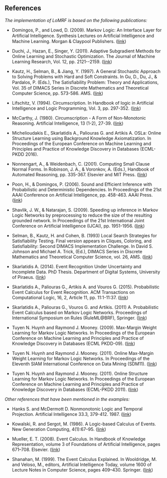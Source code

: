 ## References

*The implementation of LoMRF is based on the following publications:*

* Domingos, P., and Lowd, D. (2009). Markov Logic: An Interface Layer for Artificial Intelligence. Synthesis Lectures on Artiﬁcial Intelligence and Machine Learning. Morgan & Claypool Publishers. ([link](http://www.morganclaypool.com/doi/abs/10.2200/S00206ED1V01Y200907AIM007))

* Duchi, J., Hazan, E., Singer, Y. (2011). Adaptive Subgradient Methods for Online Learning and Stochastic Optimization. The Journal of Machine Learning Research, Vol. 12, pp. 2121--2159. ([link](http://jmlr.org/papers/v12/duchi11a.html))

* Kautz, H., Selman, B., & Jiang, Y. (1997). A General Stochastic Approach to Solving Problems with Hard and Soft Constraints. In Gu, D., Du, J., & Pardalos, P. (Eds.), The Satisﬁability Problem: Theory and Applications, Vol. 35 of DIMACS Series in Discrete Mathematics and Theoretical Computer Science, pp. 573-586. AMS. ([link](https://cs.rochester.edu/u/kautz/papers/maxsatDIMACSfinal.ps))

* Lifschitz, V. (1994). Circumscription. In Handbook of logic in Artificial Intelligence and Logic Programming, Vol. 3, pp. 297-352. ([link](http://www.jstor.org/stable/420980))

* McCarthy, J. (1980). Circumscription - A Form of Non-Monotonic Reasoning. Artificial Intelligence, 13 (1-2), 27-39. ([link](http://www-formal.stanford.edu/jmc/circumscription.ps))

* Michelioudakis E., Skarlatidis A., Paliouras G. and Artikis A. OSLa: Online Structure Learning using Background Knowledge Axiomatization. In Proceedings of the European Conference on Machine Learning and Principles and Practice of Knowledge Discovery in Databases (ECML-PKDD 2016).

* Nonnengart, A., & Weidenbach, C. (2001). Computing Small Clause Normal Forms. In Robinson, J. A., & Voronkov, A. (Eds.), Handbook of Automated Reasoning, pp. 335-367. Elsevier and MIT Press. ([link](http://people.mpi-inf.mpg.de/~weidenb/publications/handbook99small.ps.gz))

* Poon, H., & Domingos, P. (2006). Sound and Efficient Inference with Probabilistic and Deterministic Dependencies. In Proceedings of the 21st AAAI Conference on Artificial Intelligence, pp. 458-463. AAAI Press. ([link](http://homes.cs.washington.edu/~pedrod/papers/aaai06a.pdf))

* Shavlik, J. W., & Natarajan, S. (2009). Speeding up inference in Markov Logic Networks by preprocessing to reduce the size of the resulting grounded network. In Proceedings of the 21st International Joint Conference on Artificial Intelligence (IJCAI), pp. 1951-1956. ([link](https://alchemy.cs.washington.edu/papers/pdfs/shavlik-natarajan09.pdf))

* Selman, B., Kautz, H. and Cohen, B. (1993) Local Search Strategies for Satisfiability Testing.  Final version appears in Cliques, Coloring, and Satisfiability: Second DIMACS Implementation Challenge. In David S. Johnson and Michael A. Trick, (Ed.), DIMACS Series in Discrete Mathematics and Theoretical Computer Science, vol. 26, AMS. ([link](http://www.cs.cornell.edu/selman/papers/pdf/dimacs.pdf))

* Skarlatidis A. (2014). Event Recognition Under Uncertainty and Incomplete Data. PhD Thesis. Department of Digital Systems, University of Piraeus. ([link](http://hdl.handle.net/10442/hedi/35692))

* Skarlatidis A., Paliouras G., Artikis A. and Vouros G. (2015). Probabilistic Event Calculus for Event Recognition. ACM Transactions on Computational Logic, 16, 2, Article 11, pp. 11:1-11:37. ([link](http://dx.doi.org/10.1145/2699916))

* Skarlatidis A., Paliouras G., Vouros G. and Artikis. (2011) A. Probabilistic Event Calculus based on Markov Logic Networks.
Proceedings of International Symposium on Rules (RuleML@BRF), Springer. ([link](http://link.springer.com/chapter/10.1007%2F978-3-642-24908-2_19))

* Tuyen N. Huynh and Raymond J. Mooney. (2009). Max-Margin Weight Learning for Markov Logic Networks. In Proceedings of the European Conference on Machine Learning and Principles and Practice of Knowledge Discovery in Databases (ECML PKDD-09). ([link](http://www.ai.sri.com/~huynh/papers/huynh_mooney_ecmlpkdd09.pdf))

* Tuyen N. Huynh and Raymond J. Mooney. (2011). Online Max-Margin Weight Learning for Markov Logic Networks. In Proceedings of the Eleventh SIAM International Conference on Data Mining (SDM11). ([link](http://www.ai.sri.com/~huynh/papers/huynh_mooney_sdm11.pdf))

* Tuyen N. Huynh and Raymond J. Mooney. (2011). Online Structure Learning for Markov Logic Networks. In Proceedings of the European Conference on Machine Learning and Principles and Practice of Knowledge Discovery in Databases (ECML-PKDD 2011). ([link](http://www.ai.sri.com/~huynh/papers/huynh_mooney_ecml11.pdf))

*Other references that have been mentioned in the examples:*

* Hanks S. and McDermott D. Nonmonotonic Logic and Temporal Projection. Artificial Intelligence 33.3, 379-412. 1987. ([link](http://www.sciencedirect.com/science/article/pii/0004370287900439))

* Kowalski, R. and Sergot, M. (1986). A Logic-based Calculus of Events. New Generation Computing, 4(1):67–95. ([link](http://dx.doi.org/10.1007/BF03037383))

* Mueller, E. T. (2008). Event Calculus. In Handbook of Knowledge Representation, volume 3 of Foundations of Artificial Intelligence, pages 671–708. Elsevier. ([link](http://dx.doi.org/10.1016/S1574-6526%2807%2903017-9))

* Shanahan, M. (1999). The Event Calculus Explained. In Wooldridge, M. and Veloso, M., editors, Artificial Intelligence Today, volume 1600 of Lecture Notes in Computer Science, pages 409–430. Springer. ([link](http://www.doc.ic.ac.uk/~mpsha/ECExplained.pdf))